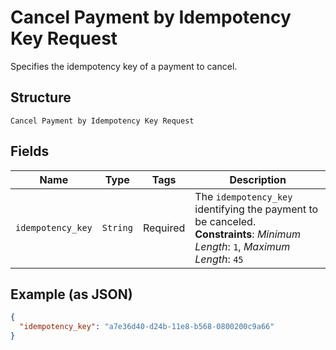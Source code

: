 
# Cancel Payment by Idempotency Key Request

Specifies the idempotency key of a payment to cancel.

## Structure

`Cancel Payment by Idempotency Key Request`

## Fields

| Name | Type | Tags | Description |
|  --- | --- | --- | --- |
| `idempotency_key` | `String` | Required | The `idempotency_key` identifying the payment to be canceled.<br>**Constraints**: *Minimum Length*: `1`, *Maximum Length*: `45` |

## Example (as JSON)

```json
{
  "idempotency_key": "a7e36d40-d24b-11e8-b568-0800200c9a66"
}
```


